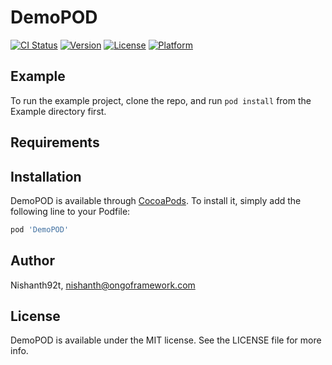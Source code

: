 # DemoPOD

[![CI Status](https://img.shields.io/travis/Nishanth92t/DemoPOD.svg?style=flat)](https://travis-ci.org/Nishanth92t/DemoPOD)
[![Version](https://img.shields.io/cocoapods/v/DemoPOD.svg?style=flat)](https://cocoapods.org/pods/DemoPOD)
[![License](https://img.shields.io/cocoapods/l/DemoPOD.svg?style=flat)](https://cocoapods.org/pods/DemoPOD)
[![Platform](https://img.shields.io/cocoapods/p/DemoPOD.svg?style=flat)](https://cocoapods.org/pods/DemoPOD)

## Example

To run the example project, clone the repo, and run `pod install` from the Example directory first.

## Requirements

## Installation

DemoPOD is available through [CocoaPods](https://cocoapods.org). To install
it, simply add the following line to your Podfile:

```ruby
pod 'DemoPOD'
```

## Author

Nishanth92t, nishanth@ongoframework.com

## License

DemoPOD is available under the MIT license. See the LICENSE file for more info.
